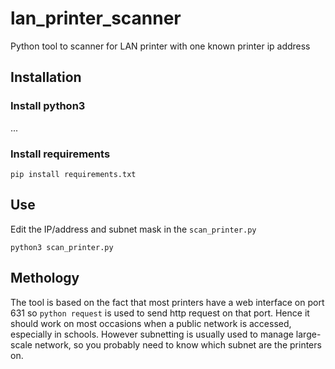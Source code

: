 # lan_printer_scanner
Python tool to scanner for LAN printer with one known printer ip address

## Installation
### Install python3
...

### Install requirements
```
pip install requirements.txt
```

## Use
Edit the IP/address and subnet mask in the `scan_printer.py`
```
python3 scan_printer.py
```
## Methology 
The tool is based on the fact that most printers have a web interface on port 631 so `python request` is used to send http request on that port. Hence it should work on most occasions when a public network is accessed, especially in schools. However subnetting is usually used to manage large-scale network, so you probably need to know which subnet are the printers on.
